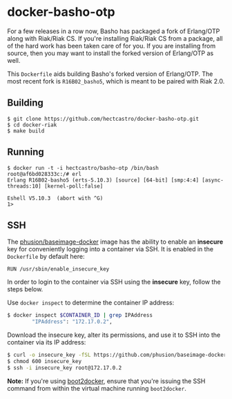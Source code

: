 # docker-basho-otp

For a few releases in a row now, Basho has packaged a fork of Erlang/OTP along
with Riak/Riak CS. If you're installing Riak/Riak CS from a package, all of
the hard work has been taken care of for you. If you are installing from
source, then you may want to install the forked version of Erlang/OTP as well.

This `Dockerfile` aids building Basho's forked version of Erlang/OTP. The most
recent fork is `R16B02_basho5`, which is meant to be paired with Riak 2.0.

## Building

```
$ git clone https://github.com/hectcastro/docker-basho-otp.git
$ cd docker-riak
$ make build
```

## Running

```
$ docker run -t -i hectcastro/basho-otp /bin/bash
root@af6bd028333c:/# erl
Erlang R16B02-basho5 (erts-5.10.3) [source] [64-bit] [smp:4:4] [async-threads:10] [kernel-poll:false]

Eshell V5.10.3  (abort with ^G)
1>
```

## SSH

The [phusion/baseimage-docker](https://github.com/phusion/baseimage-docker)
image has the ability to enable an __insecure__ key for conveniently logging
into a container via SSH. It is enabled in the `Dockerfile` by default here:

```docker
RUN /usr/sbin/enable_insecure_key
```

In order to login to the container via SSH using the __insecure__ key, follow
the steps below.

Use `docker inspect` to determine the container IP address:

```bash
$ docker inspect $CONTAINER_ID | grep IPAddress
        "IPAddress": "172.17.0.2",
```

Download the insecure key, alter its permissions, and use it to SSH into the
container via its IP address:

```bash
$ curl -o insecure_key -fSL https://github.com/phusion/baseimage-docker/raw/master/image/insecure_key
$ chmod 600 insecure_key
$ ssh -i insecure_key root@172.17.0.2
```

**Note:** If you're using
[boot2docker](https://github.com/boot2docker/boot2docker), ensure that you're
issuing the SSH command from within the virtual machine running `boot2docker`.
